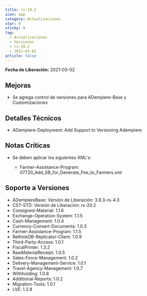 ```yaml
---
title: rs-19.2
icon: app
category: Actualizaciones
star: 9
sticky: 9
tag:
  - Actualizaciones
  - Versiones
  - rs-19.2
  - 2021-03-02
article: false
---
```


**Fecha de Liberación:** 2021-03-02

## Mejoras

- Se agrega control de versiones para ADempiere-Base y Customizaciones

## Detalles Técnicos

- ADempiere-Deployment: Add Support to Versioning Adempiere

## Notas Críticas

- Se deben aplicar los siguientes XML's:

  - Farmer-Assistance-Program: 07720_Add_SB_for_Generate_Fee_to_Farmers.xml

## Soporte a Versiones

- ADempiereBase: Versión de Liberación: 3.9.3-rs-4.3
- CST-STD: Versión de Liberación: rs-20.2
- Consigned-Material: 1.1.6
- Exchange-Operation-System: 1.1.5
- Cash-Management: 1.0.4
- Currency-Convert-Documents: 1.0.3
- Farmer-Assistance-Program: 1.1.5
- RethinkDB-Replicator-Client: 1.0.9
- Third-Party-Access: 1.0.1
- FiscalPrinter: 1.3.2
- RawMaterialReceipt: 1.0.5
- Sales-Force-Management: 1.0.2
- Delivery-Management-Service: 1.0.1
- Travel-Agency-Management: 1.0.7
- Withholding: 1.0.8
- Additional-Reports: 1.0.2
- Migration-Tools: 1.0.1
- LVE: 1.2.8
